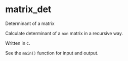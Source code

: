 # matrix_det
Determinant of a matrix

Calculate determinant of a `nxn` matrix in a recursive way.

Written in `C`.

See the `main()` function for input and output.
